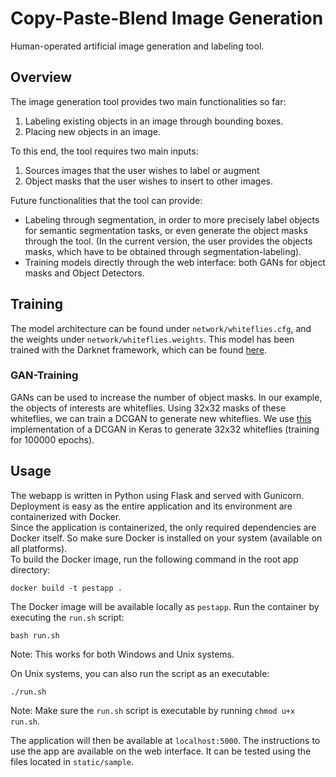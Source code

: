 # Copy-Paste-Blend Image Generation

Human-operated artificial image generation and labeling tool.

## Overview

The image generation tool provides two main functionalities so far:
1. Labeling existing objects in an image through bounding boxes.
2. Placing new objects in an image.

To this end, the tool requires two main inputs:
1. Sources images that the user wishes to label or augment
2. Object masks that the user wishes to insert to other images.

Future functionalities that the tool can provide:
- Labeling through segmentation, in order to more precisely label objects for semantic segmentation tasks, or even generate the object masks through the tool. (In the current version, the user provides the objects masks, which have to be obtained through segmentation-labeling).
- Training models directly through the web interface: both GANs for object masks and Object Detectors.

## Training

The model architecture can be found under `network/whiteflies.cfg`, and the weights under `network/whiteflies.weights`.
This model has been trained with the Darknet framework, which can be found [here](https://github.com/pjreddie/darknet).

### GAN-Training

GANs can be used to increase the number of object masks. In our example, the objects of interests are whiteflies.
Using 32x32 masks of these whiteflies, we can train a DCGAN to generate new whiteflies.
We use [this](https://github.com/mitchelljy/DCGAN-Keras) implementation of a DCGAN in Keras to generate 32x32 whiteflies (training for 100000 epochs).

## Usage

The webapp is written in Python using Flask and served with Gunicorn. Deployment is easy as the entire application and its environment are containerized with Docker.\
Since the application is containerized, the only required dependencies are Docker itself. So make sure Docker is installed on your system (available on all platforms).\
To build the Docker image, run the following command in the root app directory:
```
docker build -t pestapp .
```
The Docker image will be available locally as `pestapp`. Run the container by executing the `run.sh` script:
```
bash run.sh
```
Note: This works for both Windows and Unix systems.

On Unix systems, you can also run the script as an executable:
```
./run.sh
```
Note: Make sure the `run.sh` script is executable by running `chmod u+x run.sh`.


The application will then be available at `localhost:5000`. The instructions to use the app are available on the web interface.
It can be tested using the files located in `static/sample`.
